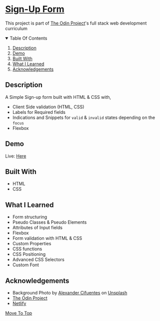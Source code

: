 # [Sign-Up Form](https://www.theodinproject.com/paths/full-stack-ruby-on-rails/courses/intermediate-html-and-css/lessons/sign-up-form)

This project is part of [The Odin Project](https://theodinproject.com)'s full stack web development curriculum

<details open="open">
  <summary>Table Of Contents</summary>
  <ol>
    <li>
      <a href="#description">Description</a>
    </li>
    <li>
      <a href="#demo">Demo</a>
    </li>
    <li>
      <a href="#built-with">Built With</a>
    </li>
     <li>
      <a href="#what-i-learned">What I Learned</a>
    </li>
     <li>
      <a href="#acknowledgements">Acknowledgements</a>
    </li>
  </ol>
</details>

## Description
A Simple Sign-up form built with HTML & CSS with,
* Client Side validation (HTML, CSS)
* Labels for Required fields
* Indications and Snippets for `valid` & `invalid` states depending on the `focus`
* Flexbox

## Demo
Live: [Here](https://top-sign-up-form.netlify.app/)
  
## Built With
* HTML
* CSS

## What I Learned
* Form structuring
* Pseudo Classes & Pseudo Elements
* Attributes of Input fields
* Flexbox
* Form validation with HTML & CSS
* Custom Properties
* CSS functions
* CSS Positioning
* Advanced CSS Selectors
* Custom Font
  
## Acknowledgements
* Background Photo by <a href="https://unsplash.com/@aleexcif?utm_source=unsplash&utm_medium=referral&utm_content=creditCopyText">Alexander Cifuentes</a> on <a href="https://unsplash.com/t/textures-patterns?utm_source=unsplash&utm_medium=referral&utm_content=creditCopyText">Unsplash</a>
* [The Odin Project](https://theodinproject.com)
* [Netlify](https://netlify.com)

[Move To Top](#sign-up-form)
